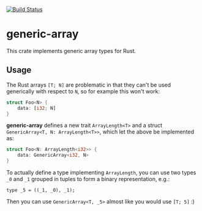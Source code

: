 [![Build Status](https://travis-ci.org/fizyk20/generic-array.svg?branch=master)](https://travis-ci.org/fizyk20/generic-array)
# generic-array

This crate implements generic array types for Rust.

## Usage

The Rust arrays `[T; N]` are problematic in that they can't be used generically with respect to `N`, so for example this won't work:

```rust
struct Foo<N> {
	data: [i32; N]
}
```

**generic-array** defines a new trait `ArrayLength<T>` and a struct `GenericArray<T, N: ArrayLength<T>>`, which let the above be implemented as:

```rust
struct Foo<N: ArrayLength<i32>> {
	data: GenericArray<i32, N>
}
```

To actually define a type implementing `ArrayLength`, you can use two types `_0` and `_1` grouped in tuples to form a binary representation, e.g.:

```
type _5 = ((_1, _0), _1);
```

Then you can use `GenericArray<T, _5>` almost like you would use `[T; 5]` :)